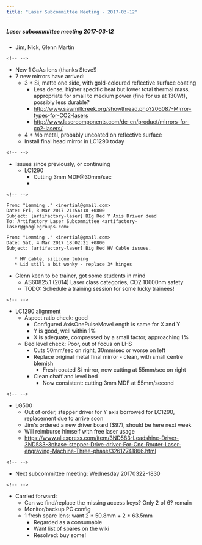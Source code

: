 ```yaml
---
title: "Laser Subcommittee Meeting - 2017-03-12"
---
```

##### Laser subcommittee meeting 2017-03-12

-   Jim, Nick, Glenn Martin

```{=html}
<!-- -->
```
-   New 1 GaAs lens (thanks Steve!)
-   7 new mirrors have arrived:
    -   3 \* Si, matte one side, with gold-coloured reflective surface coating
        -   Less dense, higher specific heat but lower total thermal mass, appropriate for small to medium power (fine for us at 130W!), possibly less durable?
        -   <http://www.sawmillcreek.org/showthread.php?206087-Mirror-types-for-CO2-lasers>
        -   <http://www.lasercomponents.com/de-en/product/mirrors-for-co2-lasers/>
    -   4 \* Mo metal, probably uncoated on reflective surface
    -   Install final head mirror in LC1290 today

```{=html}
<!-- -->
```
-   Issues since previously, or continuing
    -   LC1290
        -   Cutting 3mm MDF@30mm/sec
        -   

```{=html}
<!-- -->
```
    From: "Lemming ." <inertial@gmail.com>
    Date: Fri, 3 Mar 2017 21:56:18 +0800
    Subject: [artifactory-laser] BIg Red Y Axis Driver dead
    To: Artifactory Laser Subcommittee <artifactory-laser@googlegroups.com>

    From: "Lemming ." <inertial@gmail.com>
    Date: Sat, 4 Mar 2017 18:02:21 +0800
    Subject: [artifactory-laser] Big Red HV Cable issues.

       * HV cable, silicone tubing
       * Lid still a bit wonky - replace 3* hinges

-   Glenn keen to be trainer, got some students in mind
    -   AS60825.1 (2014) Laser class categories, CO2 10600nm safety
    -   TODO: Schedule a training session for some lucky trainees!

```{=html}
<!-- -->
```
-   LC1290 alignment
    -   Aspect ratio check: good
        -   Configured AxisOnePulseMoveLength is same for X and Y
        -   Y is good, well within 1%
        -   X is adequate, compressed by a small factor, approaching 1%
    -   Bed level check: Poor, out of focus on LHS
        -   Cuts 50mm/sec on right, 30mm/sec or worse on left
        -   Replace original metal final mirror - clean, with small centre blemish
            -   Fresh coated Si mirror, now cutting at 55mm/sec on right
        -   Clean chaff and level bed
            -   Now consistent: cutting 3mm MDF at 55mm/second

```{=html}
<!-- -->
```
-   LG500
    -   Out of order, stepper driver for Y axis borrowed for LC1290, replacement due to arrive soon
    -   Jim's ordered a new driver board (\$97), should be here next week
    -   Will reimburse himself with free laser usage
    -   <https://www.aliexpress.com/item/3ND583-Leadshine-Driver-3ND583-3phase-stepper-Drive-driver-For-Cnc-Router-Laser-engraving-Machine-Three-phase/32612741866.html>

```{=html}
<!-- -->
```
-   Next subcommittee meeting: Wednesday 20170322-1830

```{=html}
<!-- -->
```
-   Carried forward:
    -   Can we find/replace the missing access keys? Only 2 of 6? remain
    -   Monitor/backup PC config
    -   1 fresh spare lens: want 2 \* 50.8mm + 2 \* 63.5mm
        -   Regarded as a consumable
        -   Want list of spares on the wiki
        -   Resolved: buy some!
